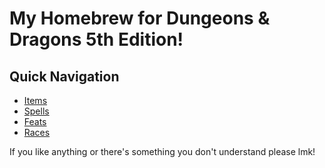 # My Homebrew for Dungeons & Dragons 5th Edition!
## Quick Navigation
* [Items](../main/Items)
* [Spells](../main/Spells)
* [Feats](../main/Feats)
* [Races](../main/Races)

If you like anything or there's something you don't understand please lmk!
